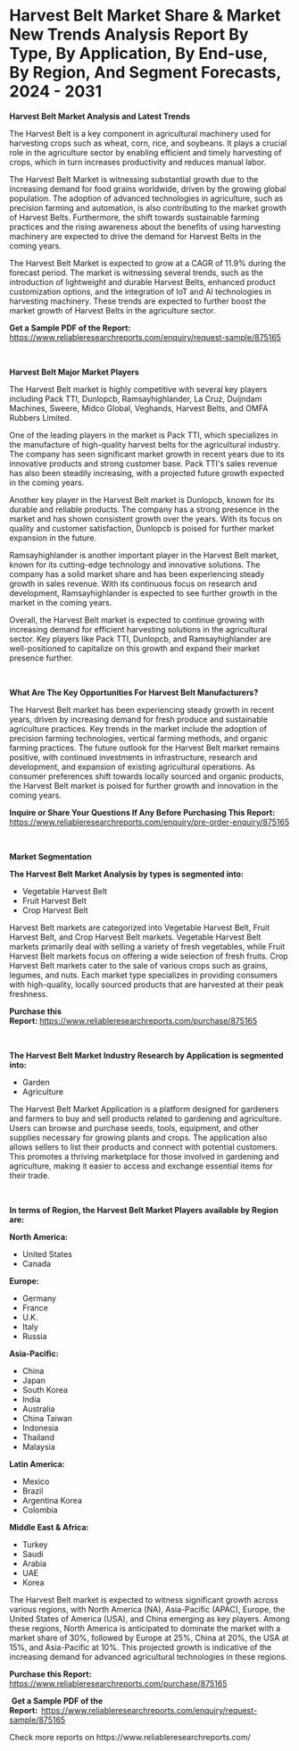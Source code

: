 <p><h1>Harvest Belt Market Share & Market New Trends Analysis Report By Type, By Application, By End-use, By Region, And Segment Forecasts, 2024 - 2031</h1></p><p><strong>Harvest Belt Market Analysis and Latest Trends</strong></p>
<p><p>The Harvest Belt is a key component in agricultural machinery used for harvesting crops such as wheat, corn, rice, and soybeans. It plays a crucial role in the agriculture sector by enabling efficient and timely harvesting of crops, which in turn increases productivity and reduces manual labor.</p><p>The Harvest Belt Market is witnessing substantial growth due to the increasing demand for food grains worldwide, driven by the growing global population. The adoption of advanced technologies in agriculture, such as precision farming and automation, is also contributing to the market growth of Harvest Belts. Furthermore, the shift towards sustainable farming practices and the rising awareness about the benefits of using harvesting machinery are expected to drive the demand for Harvest Belts in the coming years.</p><p>The Harvest Belt Market is expected to grow at a CAGR of 11.9% during the forecast period. The market is witnessing several trends, such as the introduction of lightweight and durable Harvest Belts, enhanced product customization options, and the integration of IoT and AI technologies in harvesting machinery. These trends are expected to further boost the market growth of Harvest Belts in the agriculture sector.</p></p>
<p><strong>Get a Sample PDF of the Report:&nbsp;</strong> <a href="https://www.reliableresearchreports.com/enquiry/request-sample/875165">https://www.reliableresearchreports.com/enquiry/request-sample/875165</a></p>
<p>&nbsp;</p>
<p><strong>Harvest Belt Major Market Players</strong></p>
<p><p>The Harvest Belt market is highly competitive with several key players including Pack TTI, Dunlopcb, Ramsayhighlander, La Cruz, Duijndam Machines, Sweere, Midco Global, Veghands, Harvest Belts, and OMFA Rubbers Limited. </p><p>One of the leading players in the market is Pack TTI, which specializes in the manufacture of high-quality harvest belts for the agricultural industry. The company has seen significant market growth in recent years due to its innovative products and strong customer base. Pack TTI's sales revenue has also been steadily increasing, with a projected future growth expected in the coming years.</p><p>Another key player in the Harvest Belt market is Dunlopcb, known for its durable and reliable products. The company has a strong presence in the market and has shown consistent growth over the years. With its focus on quality and customer satisfaction, Dunlopcb is poised for further market expansion in the future.</p><p>Ramsayhighlander is another important player in the Harvest Belt market, known for its cutting-edge technology and innovative solutions. The company has a solid market share and has been experiencing steady growth in sales revenue. With its continuous focus on research and development, Ramsayhighlander is expected to see further growth in the market in the coming years.</p><p>Overall, the Harvest Belt market is expected to continue growing with increasing demand for efficient harvesting solutions in the agricultural sector. Key players like Pack TTI, Dunlopcb, and Ramsayhighlander are well-positioned to capitalize on this growth and expand their market presence further.</p></p>
<p>&nbsp;</p>
<p><strong>What Are The Key Opportunities For Harvest Belt Manufacturers?</strong></p>
<p><p>The Harvest Belt market has been experiencing steady growth in recent years, driven by increasing demand for fresh produce and sustainable agriculture practices. Key trends in the market include the adoption of precision farming technologies, vertical farming methods, and organic farming practices. The future outlook for the Harvest Belt market remains positive, with continued investments in infrastructure, research and development, and expansion of existing agricultural operations. As consumer preferences shift towards locally sourced and organic products, the Harvest Belt market is poised for further growth and innovation in the coming years.</p></p>
<p><strong>Inquire or Share Your Questions If Any Before Purchasing This Report:</strong> <a href="https://www.reliableresearchreports.com/enquiry/pre-order-enquiry/875165">https://www.reliableresearchreports.com/enquiry/pre-order-enquiry/875165</a></p>
<p>&nbsp;</p>
<p><strong>Market Segmentation</strong></p>
<p><strong>The Harvest Belt Market Analysis by types is segmented into:</strong></p>
<p><ul><li>Vegetable Harvest Belt</li><li>Fruit Harvest Belt</li><li>Crop Harvest Belt</li></ul></p>
<p><p>Harvest Belt markets are categorized into Vegetable Harvest Belt, Fruit Harvest Belt, and Crop Harvest Belt markets. Vegetable Harvest Belt markets primarily deal with selling a variety of fresh vegetables, while Fruit Harvest Belt markets focus on offering a wide selection of fresh fruits. Crop Harvest Belt markets cater to the sale of various crops such as grains, legumes, and nuts. Each market type specializes in providing consumers with high-quality, locally sourced products that are harvested at their peak freshness.</p></p>
<p><strong>Purchase this Report:&nbsp;</strong><a href="https://www.reliableresearchreports.com/purchase/875165">https://www.reliableresearchreports.com/purchase/875165</a></p>
<p>&nbsp;</p>
<p><strong>The Harvest Belt Market Industry Research by Application is segmented into:</strong></p>
<p><ul><li>Garden</li><li>Agriculture</li></ul></p>
<p><p>The Harvest Belt Market Application is a platform designed for gardeners and farmers to buy and sell products related to gardening and agriculture. Users can browse and purchase seeds, tools, equipment, and other supplies necessary for growing plants and crops. The application also allows sellers to list their products and connect with potential customers. This promotes a thriving marketplace for those involved in gardening and agriculture, making it easier to access and exchange essential items for their trade.</p></p>
<p>&nbsp;</p>
<p><strong>In terms of Region, the Harvest Belt Market Players available by Region are:</strong></p>
<p>
    <p> <strong> North America: </strong>
        <ul>
            <li>United States</li>
            <li>Canada</li>
        </ul>
        </p> 
    <p> <strong> Europe: </strong>
        <ul>
            <li>Germany</li>
            <li>France</li>
            <li>U.K.</li>
            <li>Italy</li>
            <li>Russia</li>
        </ul>
        </p> 
    <p> <strong> Asia-Pacific: </strong>
        <ul>
            <li>China</li>
            <li>Japan</li>
            <li>South Korea</li>
            <li>India</li>
            <li>Australia</li>
            <li>China Taiwan</li>
            <li>Indonesia</li>
            <li>Thailand</li>
            <li>Malaysia</li>
        </ul>
        </p> 
    <p> <strong> Latin America: </strong>
        <ul>
            <li>Mexico</li>
            <li>Brazil</li>
            <li>Argentina Korea</li>
            <li>Colombia</li>
        </ul>
        </p> 
    <p> <strong> Middle East & Africa: </strong>
        <ul>
            <li>Turkey</li>
            <li>Saudi</li>
            <li>Arabia</li>
            <li>UAE</li>
            <li>Korea</li>
        </ul>
    </p>
    </p>
<p><p>The Harvest Belt market is expected to witness significant growth across various regions, with North America (NA), Asia-Pacific (APAC), Europe, the United States of America (USA), and China emerging as key players. Among these regions, North America is anticipated to dominate the market with a market share of 30%, followed by Europe at 25%, China at 20%, the USA at 15%, and Asia-Pacific at 10%. This projected growth is indicative of the increasing demand for advanced agricultural technologies in these regions.</p></p>
<p><strong>Purchase this Report: </strong><a href="https://www.reliableresearchreports.com/purchase/875165">https://www.reliableresearchreports.com/purchase/875165</a></p>
<p>&nbsp;<strong>Get a Sample PDF of the Report:&nbsp;&nbsp;</strong><a href="https://www.reliableresearchreports.com/enquiry/request-sample/875165">https://www.reliableresearchreports.com/enquiry/request-sample/875165</a></p>
<p><strong></strong></p>
<p>Check more reports on https://www.reliableresearchreports.com/</p>